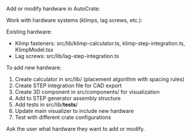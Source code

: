 Add or modify hardware in AutoCrate:

Work with hardware systems (klimps, lag screws, etc.):

Existing hardware:

- Klimp fasteners: src/lib/klimp-calculator.ts, klimp-step-integration.ts, KlimpModel.tsx
- Lag screws: src/lib/lag-step-integration.ts

To add new hardware:

1. Create calculator in src/lib/ (placement algorithm with spacing rules)
2. Create STEP integration file for CAD export
3. Create 3D component in src/components/ for visualization
4. Add to STEP generator assembly structure
5. Add tests in src/lib/**tests**/
6. Update main visualizer to include new hardware
7. Test with different crate configurations

Ask the user what hardware they want to add or modify.
